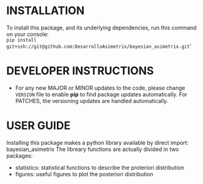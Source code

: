 # INSTALLATION
To install this package, and its underlying dependencies, run this command on your console:  
`pip install git+ssh://git@github.com:DesarrolloAsimetrix/bayesian_asimetrix.git`'

# DEVELOPER INSTRUCTIONS
- For any new MAJOR or MINOR updates to the code, please change `VERSION` file to enable **pip** to find package updates automatically. For PATCHES, the versioning updates are handled automatically.

# USER GUIDE
Installing this package makes a python library available by direct import: bayesian_asimetrix
The libreary functions are actually divided in two packages:
- statistics: statistical functions to describe the proteriori distribution
- figures: useful figures to plot the posteriori distribution